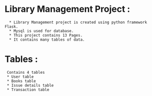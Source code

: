 # Library Management Project :
      * Library Management project is created using python framework Flask.
      * Mysql is used for database.
      * This project contains 13 Pages.
      * It contains many tables of data.
# Tables :
     Contains 4 tables 
     * User table 
     * Books table 
     * Issue details table 
     * Transaction table
